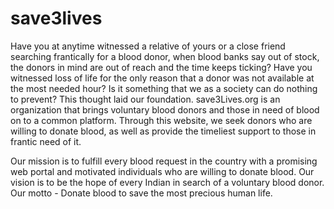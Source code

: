 # save3lives

Have you at anytime witnessed a relative of yours or a close  friend searching frantically for a blood donor, when blood banks say out of  stock, the donors in mind are out of reach and the time keeps ticking? Have you  witnessed loss of life for the only reason that a donor was not available at  the most needed hour? Is it something that we as a society can do nothing to  prevent? This thought laid our foundation.
save3Lives.org is an organization that brings  voluntary blood donors and those in need of blood on to a common platform. Through this website, we seek donors who are  willing to donate blood, as well as provide the timeliest support to those in  frantic need of it. 

Our mission is to fulfill every blood request in the country  with a promising web portal and motivated individuals who are willing to donate  blood.
Our vision is to be the hope of every Indian in search of a  voluntary blood donor.
Our motto - Donate blood to save the most precious human life.
